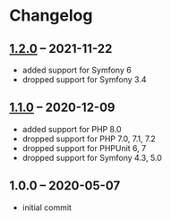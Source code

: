 # Changelog

## [1.2.0] – 2021-11-22

- added support for Symfony 6
- dropped support for Symfony 3.4

[1.2.0]: https://github.com/craue/CraueTranslationsTests/compare/1.1.0...1.2.0

## [1.1.0] – 2020-12-09

- added support for PHP 8.0
- dropped support for PHP 7.0, 7.1, 7.2
- dropped support for PHPUnit 6, 7
- dropped support for Symfony 4.3, 5.0

[1.1.0]: https://github.com/craue/CraueTranslationsTests/compare/1.0.0...1.1.0

## 1.0.0 – 2020-05-07

- initial commit
